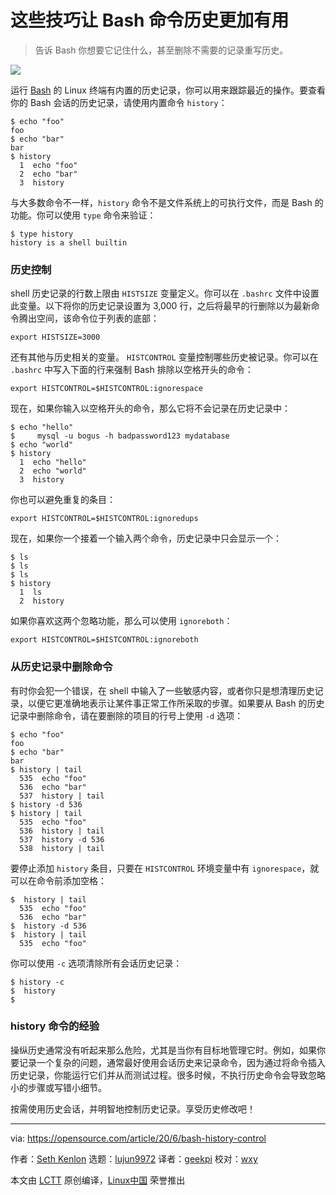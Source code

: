 [#]: collector: (lujun9972)
[#]: translator: (geekpi)
[#]: reviewer: (wxy)
[#]: publisher: ( )
[#]: url: ( )
[#]: subject: (Make Bash history more useful with these tips)
[#]: via: (https://opensource.com/article/20/6/bash-history-control)
[#]: author: (Seth Kenlon https://opensource.com/users/seth)

这些技巧让 Bash 命令历史更加有用
======

> 告诉 Bash 你想要它记住什么，甚至删除不需要的记录重写历史。

![](https://img.linux.net.cn/data/attachment/album/202007/05/091205hkg0egl2gge2gx9z.jpg)

运行 [Bash][2] 的 Linux 终端有内置的历史记录，你可以用来跟踪最近的操作。要查看你的 Bash 会话的历史记录，请使用内置命令 `history`：

```
$ echo "foo"
foo
$ echo "bar"
bar
$ history
  1  echo "foo"
  2  echo "bar"
  3  history
```

与大多数命令不一样，`history` 命令不是文件系统上的可执行文件，而是 Bash 的功能。你可以使用 `type` 命令来验证：

```
$ type history
history is a shell builtin
```

### 历史控制

shell 历史记录的行数上限由 `HISTSIZE` 变量定义。你可以在 `.bashrc` 文件中设置此变量。以下将你的历史记录设置为 3,000 行，之后将最早的行删除以为最新命令腾出空间，该命令位于列表的底部：

```
export HISTSIZE=3000
```

还有其他与历史相关的变量。 `HISTCONTROL` 变量控制哪些历史被记录。你可以在 `.bashrc` 中写入下面的行来强制 Bash 排除以空格开头的命令：

```
export HISTCONTROL=$HISTCONTROL:ignorespace
```

现在，如果你输入以空格开头的命令，那么它将不会记录在历史记录中：

```
$ echo "hello"
$     mysql -u bogus -h badpassword123 mydatabase
$ echo "world"
$ history
  1  echo "hello"
  2  echo "world"
  3  history
```

你也可以避免重复的条目：

```
export HISTCONTROL=$HISTCONTROL:ignoredups
```

现在，如果你一个接着一个输入两个命令，历史记录中只会显示一个：

```
$ ls
$ ls
$ ls
$ history
  1  ls
  2  history
```

如果你喜欢这两个忽略功能，那么可以使用 `ignoreboth`：

```
export HISTCONTROL=$HISTCONTROL:ignoreboth
```

### 从历史记录中删除命令

有时你会犯一个错误，在 shell 中输入了一些敏感内容，或者你​​只是想清理历史记录，以便它更准确地表示让某件事正常工作所采取的步骤。如果要从 Bash 的历史记录中删除命令，请在要删除的项目的行号上使用 `-d` 选项：

```
$ echo "foo"
foo
$ echo "bar"
bar
$ history | tail
  535  echo "foo"
  536  echo "bar"
  537  history | tail
$ history -d 536
$ history | tail
  535  echo "foo"
  536  history | tail
  537  history -d 536
  538  history | tail
```

要停止添加 `history` 条目，只要在 `HISTCONTROL` 环境变量中有 `ignorespace`，就可以在命令前添加空格：

```
$  history | tail
  535  echo "foo"
  536  echo "bar"
$  history -d 536
$  history | tail
  535  echo "foo"
```

你可以使用 `-c` 选项清除所有会话历史记录：

```
$ history -c
$  history
$
```

### history 命令的经验

操纵历史通常没有听起来那么危险，尤其是当你有目标地管理它时。例如，如果你要记录一个复杂的问题，通常最好使用会话历史来记录命令，因为通过将命令插入历史记录，你能运行它们并从而测试过程。很多时候，不执行历史命令会导致忽略小的步骤或写错小细节。

按需使用历史会话，并明智地控制历史记录。享受历史修改吧！

--------------------------------------------------------------------------------

via: https://opensource.com/article/20/6/bash-history-control

作者：[Seth Kenlon][a]
选题：[lujun9972][b]
译者：[geekpi](https://github.com/geekpi)
校对：[wxy](https://github.com/wxy)

本文由 [LCTT](https://github.com/LCTT/TranslateProject) 原创编译，[Linux中国](https://linux.cn/) 荣誉推出

[a]: https://opensource.com/users/seth
[b]: https://github.com/lujun9972
[1]: https://opensource.com/sites/default/files/styles/image-full-size/public/lead-images/computer_keyboard_laptop_development_code_woman.png?itok=vbYz6jjb (A person programming)
[2]: https://opensource.com/resources/what-bash
